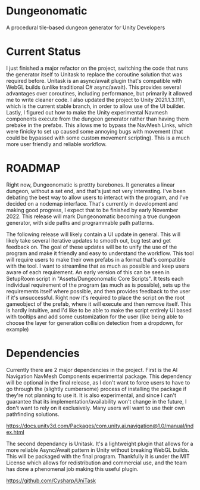 # Dungeonomatic
A procedural tile-based dungeon generator for Unity Developers 

# Current Status
I just finished a major refactor on the project, switching the code that runs the generator itself to Unitask to replace the coroutine solution that was required before. Unitask is an async/await plugin that's compatible with WebGL builds (unlike traditional C# async/await). This provides several advantages over coroutines, including performance, but primarily it allowed me to write cleaner code. I also updated the project to Unity 2021.1.3.11f1, which is the current stable branch, in order to allow use of the UI builder. Lastly, I figured out how to make the Unity experimental Navmesh components execute from the dungeon generator rather than having them prebake in the prefabs. This allows me to bypass the NavMesh Links, which were finicky to set up caused some annoying bugs with movement (that could be bypassed with some custom movement scripting). This is a much more user friendly and reliable workflow. 

# ROADMAP
Right now, Dungeonomatic is prettty barebones. It generates a linear dungeon, without a set end, and that's just not very interesting. I've been debating the best way to allow users to interact with the program, and I've decided on a nodemap interface. That's currently in development and making good progress, I expect that to be finished by early November 2022. This release will mark Dungeonomatic becoming a true dungeon generator, with side paths and programmable path patterns. 

The following release will likely contain a UI update in general. This will likely take several iterative updates to smooth out, bug test and get feedback on. The goal of these updates will be to unify the use of the program and make it friendly and easy to understand the workflow. This tool will require users to make their own prefabs in a format that's compatible with the tool. I want to streamline that as much as possible and keep users aware of each requirement. An early version of this can be seen in SetupRoom script in "Assets/Dungeonomatic Core Scripts". It tests each individual requirement of the program (as much as is possible), sets up the requirements itself where possible, and then provides feedback to the user if it's unsuccessful. Right now it's required to place the script on the root gameobject of the prefab, where it will execute and then remove itself. This is hardly intuitive, and I'd like to be able to make the script entirely UI based with tooltips and add some customization for the user (like being able to choose the layer for generation collision detection from a dropdown, for example)

# Dependencies
Currently there are 2 major dependencies in the project. First is the AI Navigation NavMesh Components experimental package. This dependency will be optional in the final release, as I don't want to force users to have to go through the (slightly cumbersome) process of installing the package if they're not planning to use it. It is also experimental, and since I can't guarantee that its implementation/availability won't change in the future, I don't want to rely on it exclusively. Many users will want to use their own pathfinding solutions. 

https://docs.unity3d.com/Packages/com.unity.ai.navigation@1.0/manual/index.html

The second dependancy is Unitask. It's a lightweight plugin that allows for a more reliable Async/Await pattern in Unity without breaking WebGL builds. This will be packaged with the final program. Thankfully it is under the MIT License which allows for redistribution and commercial use, and the team has done a phenomenal job making this useful plugin. 

https://github.com/Cysharp/UniTask
